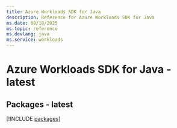 ```yaml
---
title: Azure Workloads SDK for Java
description: Reference for Azure Workloads SDK for Java
ms.date: 08/18/2025
ms.topic: reference
ms.devlang: java
ms.service: workloads
---
```

# Azure Workloads SDK for Java - latest
## Packages - latest
[!INCLUDE [packages](workloads-index.md)]
